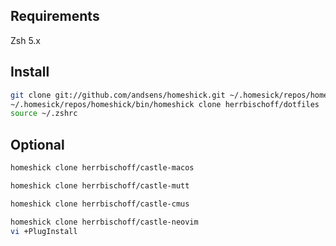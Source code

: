 ## Requirements

Zsh 5.x

## Install

```zsh
git clone git://github.com/andsens/homeshick.git ~/.homesick/repos/homeshick
~/.homesick/repos/homeshick/bin/homeshick clone herrbischoff/dotfiles
source ~/.zshrc
```

## Optional

```zsh
homeshick clone herrbischoff/castle-macos
```

```zsh
homeshick clone herrbischoff/castle-mutt
```

```zsh
homeshick clone herrbischoff/castle-cmus
```

```zsh
homeshick clone herrbischoff/castle-neovim
vi +PlugInstall
```
